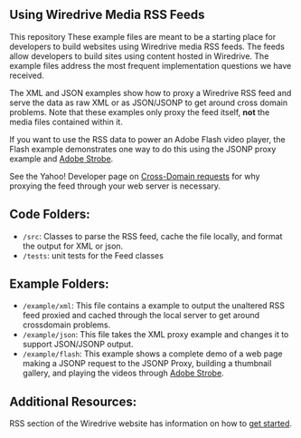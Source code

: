 ## Using Wiredrive Media RSS Feeds

This repository
These example files are meant to be a starting place for developers to build websites using Wiredrive media RSS feeds. The feeds allow developers to build sites using content hosted in Wiredrive. The example files address the most frequent implementation questions we have received.

The XML and JSON examples show how to proxy a Wiredrive RSS feed and serve the data as raw XML or as JSON/JSONP to get around cross domain problems. Note that these examples only proxy the feed itself, **not** the media files contained within it.

If you want to use the RSS data to power an Adobe Flash video player, the Flash example demonstrates one way to do this using the JSONP proxy example and [Adobe Strobe](http://osmf.org/strobe_mediaplayback.html).

See the Yahoo! Developer page on [Cross-Domain requests](http://developer.yahoo.com/javascript/howto-proxy.html) for why proxying the feed through your web server is necessary.


## Code Folders:

* `/src`: Classes to parse the RSS feed, cache the file locally, and format the output for XML or json.
* `/tests`: unit tests for the Feed classes

## Example Folders:

* `/example/xml`: This file contains a example to output the unaltered RSS feed proxied and cached through the local server to get around crossdomain problems. 
* `/example/json`: This file takes the XML proxy example and changes it to support JSON/JSONP output.
* `/example/flash`: This example shows a complete demo of a web page making a JSONP request to the JSONP Proxy, building a thumbnail gallery, and playing the videos through [Adobe Strobe](http://osmf.org/strobe_mediaplayback.html).

## Additional Resources:

RSS section of the Wiredrive website has information on how to [get started](http://www.wiredrive.com/support/getting-started/guide-to-wiredrive-media-rss/).
